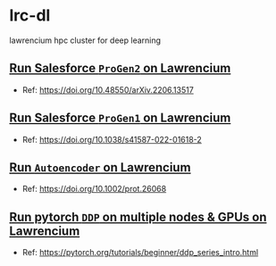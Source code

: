 # lrc-dl
lawrencium hpc cluster for deep learning

## [Run Salesforce `ProGen2` on Lawrencium](./progen2) 
* Ref: https://doi.org/10.48550/arXiv.2206.13517

## [Run Salesforce `ProGen1` on Lawrencium](./progen_original)
* Ref: https://doi.org/10.1038/s41587-022-01618-2

## [Run `Autoencoder` on Lawrencium](./MDMachineLearning-demo)
* Ref: https://doi.org/10.1002/prot.26068

## [Run pytorch `DDP` on multiple nodes & GPUs on Lawrencium](pytorch-ddp-examples)
* Ref: https://pytorch.org/tutorials/beginner/ddp_series_intro.html